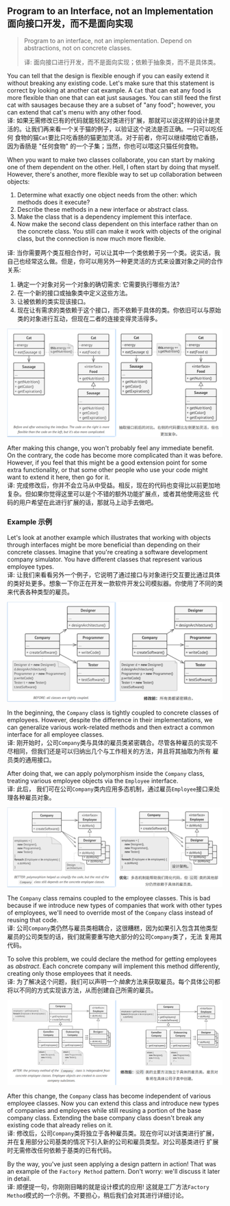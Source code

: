 ## Program to an Interface, not an Implementation 面向接口开发，而不是面向实现
> Program to an interface, not an implementation. Depend on abstractions, not on concrete classes.
> 
> 译: 面向接口进行开发，而不是面向实现；依赖于抽象类，而不是具体类。

You can tell that the design is flexible enough if you can easily extend it without breaking any existing code. Let's 
make sure that this statement is correct by looking at another cat example. A `Cat` that can eat any food is more 
flexible than one that can eat just sausages. You can still feed the first cat with sausages because they are a subset 
of "any food"; however, you can extend that cat's menu with any other food.   
译: 如果无需修改已有的代码就能轻松对类进行扩展，那就可以说这样的设计是灵活的。让我们再来看一个关于猫的例子，以验证这个说法是否正确。一只可以吃任何
食物的猫`Cat`要比只吃香肠的猫更加灵活。对于前者，你可以继续喂给它香肠，因为香肠是 "任何食物" 的一个子集；当然，你也可以喂这只猫任何食物。

When you want to make two classes collaborate, you can start by making one of them dependent on the other. Hell, I 
often start by doing that myself. However, there's another, more flexible way to set up collaboration between objects:
1. Determine what exactly one object needs from the other: which methods does it execute?
2. Describe these methods in a new interface or abstract class.
3. Make the class that is a dependency implement this interface.
4. Now make the second class dependent on this interface rather than on the concrete class. You still can make it work 
with objects of the original class, but the connection is now much more flexible.

译: 当你需要两个类互相合作时，可以让其中一个类依赖于另一个类。说实话，我自己也经常这么做。但是，你可以用另外一种更灵活的方式来设置对象之间的合作
关系:
1. 确定一个对象对另一个对象的确切需求: 它需要执行哪些方法?
2. 在一个新的接口或抽象类中定义这些方法。
3. 让被依赖的类实现该接口。
4. 现在让有需求的类依赖于这个接口，而不依赖于具体的类。你依旧可以与原始类的对象进行互动，但现在二者的连接变得灵活得多。

![cat and sausage](../../../../../assets/uml_cat_and_sausage.png)

After making this change, you won't probably feel any immediate benefit. On the contrary, the code has become more 
complicated than it was before. However, if you feel that this might be a good extension point for some extra 
functionality, or that some other people who use your code might want to extend it here, then go for it.   
译: 完成修改后，你并不会立马从中受益。相反，现在的代码也变得比以前更加地复杂。但如果你觉得这里可以是个不错的额外功能扩展点，或者其他使用这些
代码的用户希望在此进行扩展的话，那就马上动手去做吧。


### Example 示例
Let's look at another example which illustrates that working with objects through interfaces might be more beneficial 
than depending on their concrete classes. Imagine that you're creating a software development company simulator. You 
have different classes that represent various employee types.   
译: 让我们来看看另外一个例子，它说明了通过接口与对象进行交互要比通过具体的类好处更多。想象一下你正在开发一款软件开发公司模拟器。你使用了不同的类
来代表各种类型的雇员。

![all classes are coupled](../../../../../assets/all_classes_are_coupled.png)

In the beginning, the `Company` class is tightly coupled to concrete classes of employees. However, despite the 
difference in their implementations, we can generalize various work-related methods and then extract a common interface 
for all employee classes.   
译: 刚开始时，公司`Company`类与具体的雇员类紧密耦合。尽管各种雇员的实现不尽相同，但我们还是可以归纳出几个与工作相关的方法，并且将其抽取为所有
雇员类的通用接口。

After doing that, we can apply polymorphism inside the `Company` class, treating various employee objects via the 
`Employee` interface.   
译: 此后， 我们可在公司`Company`类内应用多态机制，通过雇员`Employee`接口来处理各种雇员对象。

![simplify code by using polymorphism](../../../../../assets/uml_company_employee_designer.png)

The `Company` class remains coupled to the employee classes. This is bad because if we introduce new types of companies
that work with other types of employees, we'll need to override most of the `Company` class instead of reusing that code.   
译: 公司`Company`类仍然与雇员类相耦合，这很糟糕，因为如果引入包含其他类型雇员的公司类型的话，我们就需要重写绝大部分的公司`Company`类了，无法
复用其代码。

To solve this problem, we could declare the method for getting employees as *abstract*. Each concrete company will 
implement this method differently, creating only those employees that it needs.   
译: 为了解决这个问题，我们可以声明一个*抽象*方法来获取雇员。每个具体公司都将以不同的方式实现该方法，从而创建自己所需的雇员。

![simplify code by using polymorphism2](../../../../../assets/uml_company_employee_designer2.png)

After this change, the `Company` class has become independent of various employee classes. Now you can extend this class
and introduce new types of companies and employees while still reusing a portion of the base company class. Extending
the base company class doesn't break any existing code that already relies on it.   
译: 修改后，公司`Company`类将独立于各种雇员类。现在你可以对该类进行扩展，并在复用部分公司基类的情况下引入新的公司和雇员类型。对公司基类进行
扩展时无需修改任何依赖于基类的已有代码。

By the way, you've just seen applying a design pattern in action! That was an example of the `Factory Method` pattern.
Don't worry: we'll discuss it later in detail.   
译: 顺便提一句，你刚刚目睹的就是设计模式的应用! 这就是工厂方法`Factory Method`模式的一个示例。不要担心，稍后我们会对其进行详细讨论。